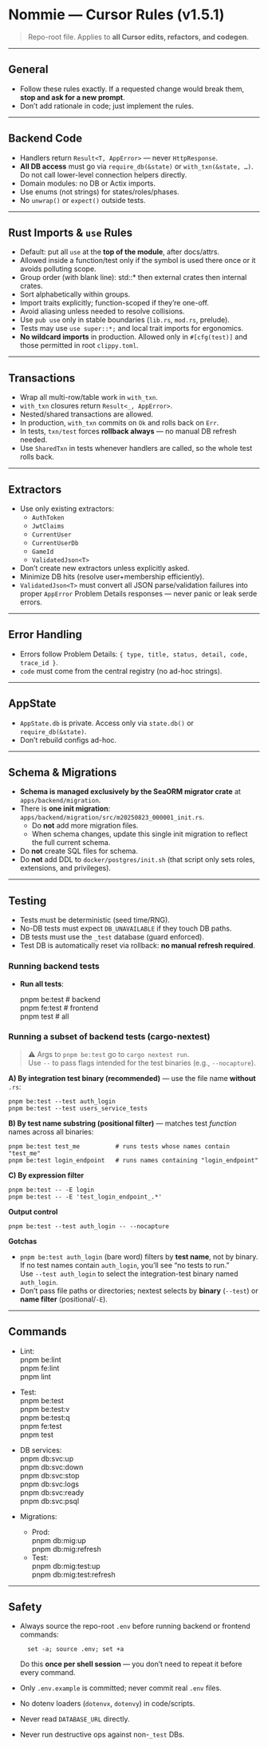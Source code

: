 # Nommie — Cursor Rules (v1.5.1)

> Repo-root file. Applies to **all Cursor edits, refactors, and codegen**.  

---

## General
- Follow these rules exactly. If a requested change would break them, **stop and ask for a new prompt**.  
- Don’t add rationale in code; just implement the rules.  

---

## Backend Code
- Handlers return `Result<T, AppError>` — never `HttpResponse`.  
- **All DB access** must go via `require_db(&state)` or `with_txn(&state, …)`.  
  Do not call lower-level connection helpers directly.  
- Domain modules: no DB or Actix imports.  
- Use enums (not strings) for states/roles/phases.  
- No `unwrap()` or `expect()` outside tests.  

---

## Rust Imports & `use` Rules

- Default: put all `use` at the **top of the module**, after docs/attrs.  
- Allowed inside a function/test only if the symbol is used there once or it avoids polluting scope.  
- Group order (with blank line): std::* then external crates then internal crates.  
- Sort alphabetically within groups.  
- Import traits explicitly; function-scoped if they’re one-off.  
- Avoid aliasing unless needed to resolve collisions.  
- Use `pub use` only in stable boundaries (`lib.rs`, `mod.rs`, prelude).  
- Tests may use `use super::*;` and local trait imports for ergonomics.  
- **No wildcard imports** in production. Allowed only in `#[cfg(test)]` and those permitted in root `clippy.toml`.  

---

## Transactions
- Wrap all multi-row/table work in `with_txn`.  
- `with_txn` closures return `Result<_, AppError>`.  
- Nested/shared transactions are allowed.  
- In production, `with_txn` commits on `Ok` and rolls back on `Err`.  
- In tests, `txn/test` forces **rollback always** — no manual DB refresh needed.  
- Use `SharedTxn` in tests whenever handlers are called, so the whole test rolls back.  

---

## Extractors
- Use only existing extractors:  
  - `AuthToken`  
  - `JwtClaims`  
  - `CurrentUser`  
  - `CurrentUserDb`  
  - `GameId`  
  - `ValidatedJson<T>`  
- Don’t create new extractors unless explicitly asked.  
- Minimize DB hits (resolve user+membership efficiently).  
- `ValidatedJson<T>` must convert all JSON parse/validation failures into proper `AppError` Problem Details responses — never panic or leak serde errors.  

---

## Error Handling
- Errors follow Problem Details: `{ type, title, status, detail, code, trace_id }`.  
- `code` must come from the central registry (no ad-hoc strings).  

---

## AppState
- `AppState.db` is private. Access only via `state.db()` or `require_db(&state)`.  
- Don’t rebuild configs ad-hoc.  

---

## Schema & Migrations
- **Schema is managed exclusively by the SeaORM migrator crate** at `apps/backend/migration`.  
- There is **one init migration**: `apps/backend/migration/src/m20250823_000001_init.rs`.  
  - Do **not** add more migration files.  
  - When schema changes, update this single init migration to reflect the full current schema.  
- Do **not** create SQL files for schema.  
- Do **not** add DDL to `docker/postgres/init.sh` (that script only sets roles, extensions, and privileges).  

---

## Testing
- Tests must be deterministic (seed time/RNG).  
- No-DB tests must expect `DB_UNAVAILABLE` if they touch DB paths.  
- DB tests must use the `_test` database (guard enforced).  
- Test DB is automatically reset via rollback: **no manual refresh required**.  

### Running backend tests
- **Run all tests**:

    pnpm be:test     # backend  
    pnpm fe:test     # frontend  
    pnpm test        # all

### Running a subset of backend tests (cargo-nextest)
> ⚠️ Args to `pnpm be:test` go to `cargo nextest run`.  
> Use `--` to pass flags intended for the test binaries (e.g., `--nocapture`).  

**A) By integration test binary (recommended)** — use the file name **without** `.rs`:  

    pnpm be:test --test auth_login  
    pnpm be:test --test users_service_tests  

**B) By test name substring (positional filter)** — matches test *function* names across all binaries:  

    pnpm be:test test_me          # runs tests whose names contain "test_me"  
    pnpm be:test login_endpoint   # runs names containing "login_endpoint"  

**C) By expression filter**  

    pnpm be:test -- -E login  
    pnpm be:test -- -E 'test_login_endpoint_.*'  

**Output control**  

    pnpm be:test --test auth_login -- --nocapture  

**Gotchas**  
- `pnpm be:test auth_login` (bare word) filters by **test name**, not by binary.  
  If no test names contain `auth_login`, you’ll see “no tests to run.”  
  Use `--test auth_login` to select the integration-test binary named `auth_login`.  
- Don’t pass file paths or directories; nextest selects by **binary** (`--test`) or **name filter** (positional/`-E`).  

---

## Commands
- Lint:  
    pnpm be:lint  
    pnpm fe:lint  
    pnpm lint  

- Test:  
    pnpm be:test  
    pnpm be:test:v  
    pnpm be:test:q  
    pnpm fe:test  
    pnpm test  

- DB services:  
    pnpm db:svc:up  
    pnpm db:svc:down  
    pnpm db:svc:stop  
    pnpm db:svc:logs  
    pnpm db:svc:ready  
    pnpm db:svc:psql  

- Migrations:  
  - Prod:  
        pnpm db:mig:up  
        pnpm db:mig:refresh  
  - Test:  
        pnpm db:mig:test:up  
        pnpm db:mig:test:refresh  

---

## Safety
- Always source the repo-root `.env` before running backend or frontend commands:  

        set -a; source .env; set +a  

  Do this **once per shell session** — you don’t need to repeat it before every command.  

- Only `.env.example` is committed; never commit real `.env` files.  
- No dotenv loaders (`dotenvx`, `dotenvy`) in code/scripts.  
- Never read `DATABASE_URL` directly.  
- Never run destructive ops against non-`_test` DBs.  
